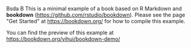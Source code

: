 Bsda
B
This is a minimal example of a book based on R Markdown and **bookdown** (https://github.com/rstudio/bookdown). Please see the page "Get Started" at https://bookdown.org/ for how to compile this example.

You can find the preview of this example at https://bookdown.org/yihui/bookdown-demo/
